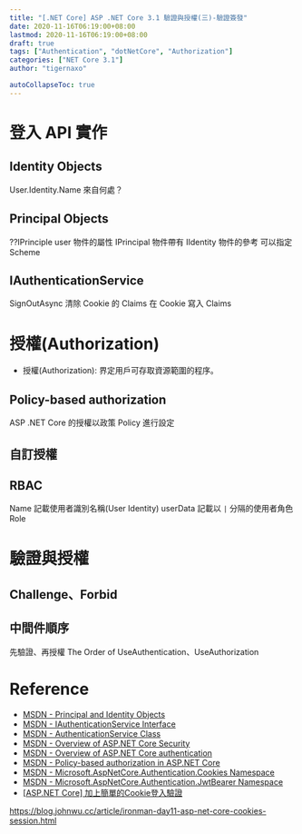 ```yaml
---
title: "[.NET Core] ASP .NET Core 3.1 驗證與授權(三)-驗證簽發"
date: 2020-11-16T06:19:00+08:00
lastmod: 2020-11-16T06:19:00+08:00
draft: true
tags: ["Authentication", "dotNetCore", "Authorization"]
categories: ["NET Core 3.1"]
author: "tigernaxo"

autoCollapseToc: true
---
```


# 登入 API 實作
## Identity Objects
User.Identity.Name 來自何處？
## Principal Objects
??IPrinciple user 物件的屬性
IPrincipal 物件帶有 IIdentity 物件的參考
可以指定 Scheme
## IAuthenticationService
SignOutAsync 清除 Cookie 的 Claims
在 Cookie 寫入 Claims

# 授權(Authorization)
- 授權(Authorization): 界定用戶可存取資源範圍的程序。
## Policy-based authorization
ASP .NET Core 的授權以政策 Policy 進行設定
## 自訂授權
## RBAC
Name 記載使用者識別名稱(User Identity)
userData 記載以 `|` 分隔的使用者角色 Role

# 驗證與授權
## Challenge、Forbid
## 中間件順序
先驗證、再授權
The Order of UseAuthentication、UseAuthorization



# Reference
- [MSDN - Principal and Identity Objects](https://docs.microsoft.com/en-us/dotnet/standard/security/principal-and-identity-objects)
- [MSDN - IAuthenticationService Interface](https://docs.microsoft.com/zh-tw/dotnet/api/microsoft.aspnetcore.authentication.iauthenticationservice?view=aspnetcore-3.1)
- [MSDN - AuthenticationService Class](https://docs.microsoft.com/zh-tw/dotnet/api/microsoft.aspnetcore.authentication.authenticationservice?view=aspnetcore-3.1)
- [MSDN - Overview of ASP.NET Core Security](https://docs.microsoft.com/zh-tw/aspnet/core/security/?view=aspnetcore-3.1)
- [MSDN - Overview of ASP.NET Core authentication](https://docs.microsoft.com/en-us/aspnet/core/security/authentication/?view=aspnetcore-3.1)
- [MSDN - Policy-based authorization in ASP.NET Core](https://docs.microsoft.com/en-us/aspnet/core/security/authorization/policies?view=aspnetcore-3.1)
- [MSDN - Microsoft.AspNetCore.Authentication.Cookies Namespace](https://docs.microsoft.com/en-us/dotnet/api/microsoft.aspnetcore.authentication.cookies?view=aspnetcore-5.0)
- [MSDN - Microsoft.AspNetCore.Authentication.JwtBearer Namespace](https://docs.microsoft.com/en-us/dotnet/api/microsoft.aspnetcore.authentication.jwtbearer?view=aspnetcore-5.0)
- [[ASP.NET Core] 加上簡單的Cookie登入驗證](https://dotblogs.com.tw/Null/2020/04/09/162252)

https://blog.johnwu.cc/article/ironman-day11-asp-net-core-cookies-session.html